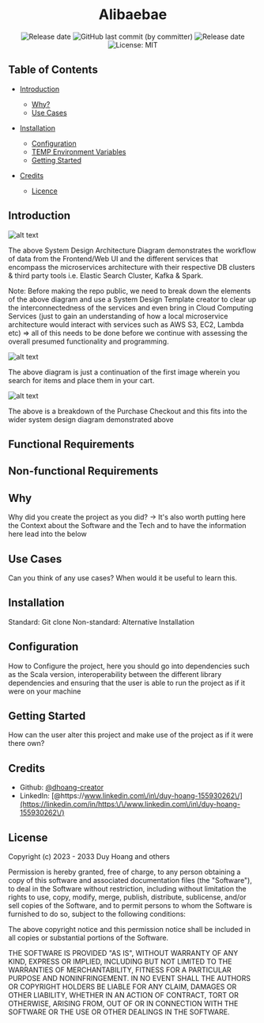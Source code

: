 <div align="center">

# Alibaebae


<img alt="Release date" src="https://img.shields.io/badge/release date-april 2023-red">
<img alt="GitHub last commit (by committer)" src="https://img.shields.io/github/last-commit/dhoang-creator/TaglessFinalTesting">
<img alt="Release date" src="https://img.shields.io/badge/dependenices-to upate-blue">
<img alt="License: MIT" src="https://img.shields.io/badge/License-MIT-yellow.svg" />

</div>

## <a name='TOC'>Table of Contents</a>

- [Introduction](#introduction)
    - [Why?](#why?)
    - [Use Cases](#use_cases)

- [Installation](#installation)
    - [Configuration](#configuration)
    - [TEMP Environment Variables](#environment_variables)
    - [Getting Started](#getting_started)

- [Credits](#credits)
    - [Licence](#licence)

## Introduction

![alt text](https://www.codekarle.com/images/Amazon.png)

The above System Design Architecture Diagram demonstrates the workflow of data from the Frontend/Web UI and the different services that encompass the microservices architecture with their respective DB clusters & third party tools i.e. Elastic Search Cluster, Kafka & Spark.

Note: Before making the repo public, we need to break down the elements of the above diagram and use a System Design Template creator to clear up the interconnectedness of the services and even bring in Cloud Computing Services (just to gain an understanding of how a local microservice architecture would interact with services such as AWS S3, EC2, Lambda etc) => all of this needs to be done before we continue with assessing the overall presumed functionality and programming.

![alt text](https://www.codekarle.com/images/blog-images/amazon-system-design-homepage-search.svg)

The above diagram is just a continuation of the first image wherein you search for items and place them in your cart.

![alt text](https://www.codekarle.com/images/blog-images/amazon-system-design-purchase-checkout.svg)

The above is a breakdown of the Purchase Checkout and this fits into the wider system design diagram demonstrated above




## Functional Requirements


## Non-functional Requirements



## Why

Why did you create the project as you did? -> It's also worth putting here the Context about the Software and the Tech and to have the information here lead into the below

## Use Cases

Can you think of any use cases? When would it be useful to learn this.

## Installation

Standard: Git clone
Non-standard: Alternative Installation

## Configuration

How to Configure the project, here you should go into dependencies such as the Scala version, interoperability between the different library dependencies and ensuring that the user is able to run the project as if it were on your machine

## Getting Started

How can the user alter this project and make use of the project as if it were there own?

## Credits

* Github: [@dhoang-creator](https://github.com/dhoang-creator)
* LinkedIn: [@https:\/\/www.linkedin.com\/in\/duy-hoang-155930262\/](https://linkedin.com/in/https:\/\/www.linkedin.com\/in\/duy-hoang-155930262\/)

## License

Copyright (c) 2023 - 2033 Duy Hoang and others

Permission is hereby granted, free of charge, to any person obtaining
a copy of this software and associated documentation files (the
"Software"), to deal in the Software without restriction, including
without limitation the rights to use, copy, modify, merge, publish,
distribute, sublicense, and/or sell copies of the Software, and to
permit persons to whom the Software is furnished to do so, subject to
the following conditions:

The above copyright notice and this permission notice shall be
included in all copies or substantial portions of the Software.

THE SOFTWARE IS PROVIDED "AS IS", WITHOUT WARRANTY OF ANY KIND,
EXPRESS OR IMPLIED, INCLUDING BUT NOT LIMITED TO THE WARRANTIES OF
MERCHANTABILITY, FITNESS FOR A PARTICULAR PURPOSE AND
NONINFRINGEMENT. IN NO EVENT SHALL THE AUTHORS OR COPYRIGHT HOLDERS BE
LIABLE FOR ANY CLAIM, DAMAGES OR OTHER LIABILITY, WHETHER IN AN ACTION
OF CONTRACT, TORT OR OTHERWISE, ARISING FROM, OUT OF OR IN CONNECTION
WITH THE SOFTWARE OR THE USE OR OTHER DEALINGS IN THE SOFTWARE.